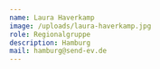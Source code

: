 ```yaml
---
name: Laura Haverkamp
image: /uploads/laura-haverkamp.jpg
role: Regionalgruppe
description: Hamburg
mail: hamburg@send-ev.de
---
```


